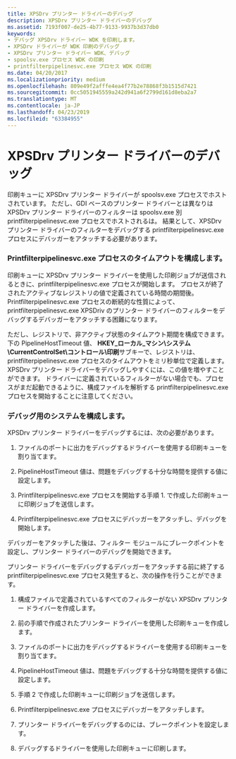 ```yaml
---
title: XPSDrv プリンター ドライバーのデバッグ
description: XPSDrv プリンター ドライバーのデバッグ
ms.assetid: 7193f007-de25-4b77-9133-9937b3d37db0
keywords:
- デバッグ XPSDrv ドライバー WDK を印刷します。
- XPSDrv ドライバーが WDK 印刷のデバッグ
- XPSDrv プリンター ドライバー WDK、デバッグ
- spoolsv.exe プロセス WDK の印刷
- printfilterpipelinesvc.exe プロセス WDK の印刷
ms.date: 04/20/2017
ms.localizationpriority: medium
ms.openlocfilehash: 809e49f2afffe4ea4f77b2e78868f3b1515d7421
ms.sourcegitcommit: 0cc5051945559a242d941a6f2799d161d8eba2a7
ms.translationtype: MT
ms.contentlocale: ja-JP
ms.lasthandoff: 04/23/2019
ms.locfileid: "63384955"
---
```

# <a name="debugging-xpsdrv-printer-drivers"></a>XPSDrv プリンター ドライバーのデバッグ


印刷キューに XPSDrv プリンター ドライバーが spoolsv.exe プロセスでホストされています。 ただし、GDI ベースのプリンター ドライバーとは異なりは XPSDrv プリンター ドライバーのフィルターは spoolsv.exe 別 printfilterpipelinesvc.exe プロセスでホストされるは。 結果として、XPSDrv プリンター ドライバーのフィルターをデバッグする printfilterpipelinesvc.exe プロセスにデバッガーをアタッチする必要があります。

### <a href="" id="configuring-the-printfilterpipelinesvc-exe-process-time-out"></a>Printfilterpipelinesvc.exe プロセスのタイムアウトを構成します。

印刷キューに XPSDrv プリンター ドライバーを使用した印刷ジョブが送信されるときに、printfilterpipelinesvc.exe プロセスが開始します。 プロセスが終了されたアクティブなレジストリの値で定義されている時間の期間後。 Printfilterpipelinesvc.exe プロセスの断続的な性質によって、printfilterpipelinesvc.exe XPSDriv のプリンター ドライバーのフィルターをデバッグするデバッガーをアタッチする困難になります。

ただし、レジストリで、非アクティブ状態のタイムアウト期間を構成できます。 下の PipelineHostTimeout 値、 **HKEY\_ローカル\_マシン\\システム\\CurrentControlSet\\コントロール\\印刷**サブキーで、レジストリは、printfilterpipelinesvc.exe プロセスのタイムアウトをミリ秒単位で定義します。 XPSDrv プリンター ドライバーをデバッグしやすくには、この値を増やすことができます。 ドライバーに定義されているフィルターがない場合でも、プロセスがまだ起動できるように、構成ファイルを解析する printfilterpipelinesvc.exe プロセスを開始することに注意してください。

### <a name="configuring-the-system-for-debugging"></a>デバッグ用のシステムを構成します。

XPSDrv プリンター ドライバーをデバッグするには、次の必要があります。

1.  ファイルのポートに出力をデバッグするドライバーを使用する印刷キューを割り当てます。

2.  PipelineHostTimeout 値は、問題をデバッグする十分な時間を提供する値に設定します。

3.  Printfilterpipelinesvc.exe プロセスを開始する手順 1. で作成した印刷キューに印刷ジョブを送信します。

4.  Printfilterpipelinesvc.exe プロセスにデバッガーをアタッチし、デバッグを開始します。

デバッガーをアタッチした後は、フィルター モジュールにブレークポイントを設定し、プリンター ドライバーのデバッグを開始できます。

プリンター ドライバーをデバッグするデバッガーをアタッチする前に終了する printfilterpipelinesvc.exe プロセス発生すると、次の操作を行うことができます。

1.  構成ファイルで定義されているすべてのフィルターがない XPSDrv プリンター ドライバーを作成します。

2.  前の手順で作成されたプリンター ドライバーを使用した印刷キューを作成します。

3.  ファイルのポートに出力をデバッグするドライバーを使用する印刷キューを割り当てます。

4.  PipelineHostTimeout 値は、問題をデバッグする十分な時間を提供する値に設定します。

5.  手順 2 で作成した印刷キューに印刷ジョブを送信します。

6.  Printfilterpipelinesvc.exe プロセスにデバッガーをアタッチします。

7.  プリンター ドライバーをデバッグするのには、ブレークポイントを設定します。

8.  デバッグするドライバーを使用した印刷キューに印刷します。

 

 




